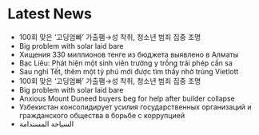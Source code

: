# Latest News
-  100회 맞은 ‘고딩엄빠’ 가출팸→성 착취, 청소년 범죄 집중 조명
-  Big problem with solar laid bare
-  Хищения 330 миллионов тенге из бюджета выявлено в Алматы
-  Bạc Liêu: Phát hiện một sinh viên trường y trồng trái phép cần sa
-  Sau nghỉ Tết, thêm một tỷ phú mới được tìm thấy nhờ trúng Vietlott
-  100회 맞은 ‘고딩엄빠’ 가출팸→성 착취, 청소년 범죄 집중 조명
-  Big problem with solar laid bare
-  Anxious Mount Duneed buyers beg for help after builder collapse
-  Узбекистан консолидирует усилия государственных организаций и гражданского общества в борьбе с коррупцией
-  السياحة المستدامة
